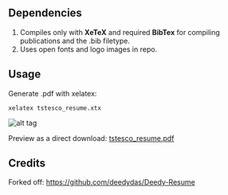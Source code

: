 ## Dependencies

1. Compiles only with **XeTeX** and required **BibTex** for compiling publications and the .bib filetype.
2. Uses open fonts and logo images in repo.

## Usage

Generate .pdf with xelatex:
```
xelatex tstesco_resume.xtx
```
![alt tag](https://github.com/TStesco/tstesco-resume/preview/tstesco_resume.png)

Preview as a direct download: [tstesco_resume.pdf](https://github.com/TStesco/tstesco-resume/blob/master/tstesco_resume.pdf)

## Credits

Forked off: https://github.com/deedydas/Deedy-Resume